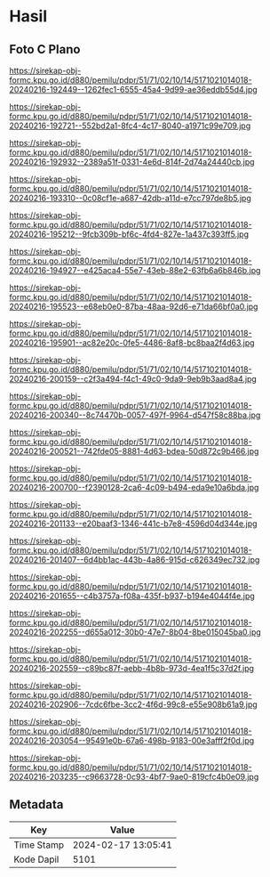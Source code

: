 # Hasil

## Foto C Plano

https://sirekap-obj-formc.kpu.go.id/d880/pemilu/pdpr/51/71/02/10/14/5171021014018-20240216-192449--1262fec1-6555-45a4-9d99-ae36eddb55d4.jpg

https://sirekap-obj-formc.kpu.go.id/d880/pemilu/pdpr/51/71/02/10/14/5171021014018-20240216-192721--552bd2a1-8fc4-4c17-8040-a1971c99e709.jpg

https://sirekap-obj-formc.kpu.go.id/d880/pemilu/pdpr/51/71/02/10/14/5171021014018-20240216-192932--2389a51f-0331-4e6d-814f-2d74a24440cb.jpg

https://sirekap-obj-formc.kpu.go.id/d880/pemilu/pdpr/51/71/02/10/14/5171021014018-20240216-193310--0c08cf1e-a687-42db-a11d-e7cc797de8b5.jpg

https://sirekap-obj-formc.kpu.go.id/d880/pemilu/pdpr/51/71/02/10/14/5171021014018-20240216-195212--9fcb309b-bf6c-4fd4-827e-1a437c393ff5.jpg

https://sirekap-obj-formc.kpu.go.id/d880/pemilu/pdpr/51/71/02/10/14/5171021014018-20240216-194927--e425aca4-55e7-43eb-88e2-63fb6a6b846b.jpg

https://sirekap-obj-formc.kpu.go.id/d880/pemilu/pdpr/51/71/02/10/14/5171021014018-20240216-195523--e68eb0e0-87ba-48aa-92d6-e71da66bf0a0.jpg

https://sirekap-obj-formc.kpu.go.id/d880/pemilu/pdpr/51/71/02/10/14/5171021014018-20240216-195901--ac82e20c-0fe5-4486-8af8-bc8baa2f4d63.jpg

https://sirekap-obj-formc.kpu.go.id/d880/pemilu/pdpr/51/71/02/10/14/5171021014018-20240216-200159--c2f3a494-f4c1-49c0-9da9-9eb9b3aad8a4.jpg

https://sirekap-obj-formc.kpu.go.id/d880/pemilu/pdpr/51/71/02/10/14/5171021014018-20240216-200340--8c74470b-0057-497f-9964-d547f58c88ba.jpg

https://sirekap-obj-formc.kpu.go.id/d880/pemilu/pdpr/51/71/02/10/14/5171021014018-20240216-200521--742fde05-8881-4d63-bdea-50d872c9b466.jpg

https://sirekap-obj-formc.kpu.go.id/d880/pemilu/pdpr/51/71/02/10/14/5171021014018-20240216-200700--f2390128-2ca6-4c09-b494-eda9e10a6bda.jpg

https://sirekap-obj-formc.kpu.go.id/d880/pemilu/pdpr/51/71/02/10/14/5171021014018-20240216-201133--e20baaf3-1346-441c-b7e8-4596d04d344e.jpg

https://sirekap-obj-formc.kpu.go.id/d880/pemilu/pdpr/51/71/02/10/14/5171021014018-20240216-201407--6d4bb1ac-443b-4a86-915d-c626349ec732.jpg

https://sirekap-obj-formc.kpu.go.id/d880/pemilu/pdpr/51/71/02/10/14/5171021014018-20240216-201655--c4b3757a-f08a-435f-b937-b194e4044f4e.jpg

https://sirekap-obj-formc.kpu.go.id/d880/pemilu/pdpr/51/71/02/10/14/5171021014018-20240216-202255--d655a012-30b0-47e7-8b04-8be015045ba0.jpg

https://sirekap-obj-formc.kpu.go.id/d880/pemilu/pdpr/51/71/02/10/14/5171021014018-20240216-202559--c89bc87f-aebb-4b8b-973d-4ea1f5c37d2f.jpg

https://sirekap-obj-formc.kpu.go.id/d880/pemilu/pdpr/51/71/02/10/14/5171021014018-20240216-202906--7cdc6fbe-3cc2-4f6d-99c8-e55e908b61a9.jpg

https://sirekap-obj-formc.kpu.go.id/d880/pemilu/pdpr/51/71/02/10/14/5171021014018-20240216-203054--95491e0b-67a6-498b-9183-00e3afff2f0d.jpg

https://sirekap-obj-formc.kpu.go.id/d880/pemilu/pdpr/51/71/02/10/14/5171021014018-20240216-203235--c9663728-0c93-4bf7-9ae0-819cfc4b0e09.jpg


## Metadata

| Key        | Value               |
| ---------- | ------------------- |
| Time Stamp | 2024-02-17 13:05:41 |
| Kode Dapil | 5101                |



